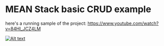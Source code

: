 # MEAN Stack basic CRUD example
 
here's a running sample of the project:
https://www.youtube.com/watch?v=84HI_JCZ4LM


[![Alt text](https://img.youtube.com/vi/84HI_JCZ4LM/0.jpg)](https://www.youtube.com/watch?v=84HI_JCZ4LM)
